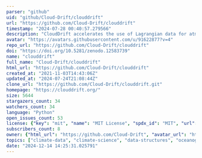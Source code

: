 ```yaml
---
parser: "github"
uid: "github/Cloud-Drift/clouddrift"
url: "https://github.com/Cloud-Drift/clouddrift"
timestamp: "2024-07-28 00:40:57.279566"
description: "CloudDrift accelerates the use of Lagrangian data for atmospheric, oceanic, and climate sciences."
avatar: "https://avatars.githubusercontent.com/u/91622877?v=4"
repo_url: "https://github.com/Cloud-Drift/clouddrift"
doi: "https://doi.org/10.5281/zenodo.12583739"
name: "clouddrift"
full_name: "Cloud-Drift/clouddrift"
html_url: "https://github.com/Cloud-Drift/clouddrift"
created_at: "2021-11-03T14:43:06Z"
updated_at: "2024-07-24T21:08:44Z"
clone_url: "https://github.com/Cloud-Drift/clouddrift.git"
homepage: "https://clouddrift.org/"
size: 5644
stargazers_count: 34
watchers_count: 34
language: "Python"
open_issues_count: 53
license: {"key": "mit", "name": "MIT License", "spdx_id": "MIT", "url": "https://api.github.com/licenses/mit", "node_id": "MDc6TGljZW5zZTEz"}
subscribers_count: 8
owner: {"html_url": "https://github.com/Cloud-Drift", "avatar_url": "https://avatars.githubusercontent.com/u/91622877?v=4", "login": "Cloud-Drift", "type": "Organization"}
topics: ["climate-data", "climate-science", "data-structures", "oceanography", "python"]
date: "2024-12-14 14:25:31.025791"
---
```

